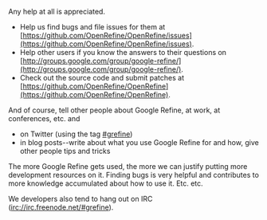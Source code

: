 Any help at all is appreciated.

* Help us find bugs and file issues for them at [https://github.com/OpenRefine/OpenRefine/issues](https://github.com/OpenRefine/OpenRefine/issues).
* Help other users if you know the answers to their questions on [http://groups.google.com/group/google-refine/](http://groups.google.com/group/google-refine/).
* Check out the source code and submit patches at [https://github.com/OpenRefine/OpenRefine](https://github.com/OpenRefine/OpenRefine).

And of course, tell other people about Google Refine, at work, at conferences, etc. and

* on Twitter (using the tag [#grefine](https://twitter.com/search?q=%23grefine))
* in blog posts--write about what you use Google Refine for and how, give other people tips and tricks

The more Google Refine gets used, the more we can justify putting more development resources on it. Finding bugs is very helpful and contributes to more knowledge accumulated about how to use it. Etc. etc.

We developers also tend to hang out on IRC ([irc://irc.freenode.net/#grefine](irc://irc.freenode.net/#grefine)).
